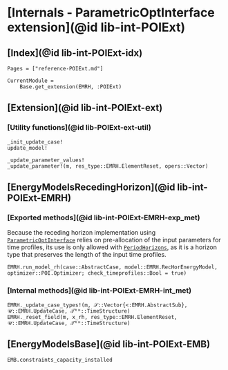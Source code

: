 # [Internals - ParametricOptInterface extension](@id lib-int-POIExt)

## [Index](@id lib-int-POIExt-idx)

```@index
Pages = ["reference-POIExt.md"]
```

```@meta
CurrentModule =
    Base.get_extension(EMRH, :POIExt)
```

## [Extension](@id lib-int-POIExt-ext)

### [Utility functions](@id lib-POIExt-ext-util)

```@docs
_init_update_case!
update_model!
```

```@docs
_update_parameter_values!
_update_parameter!(m, res_type::EMRH.ElementReset, opers::Vector)
```

## [EnergyModelsRecedingHorizon](@id lib-int-POIExt-EMRH)

### [Exported methods](@id lib-int-POIExt-EMRH-exp_met)

Because the receding horizon implementation using [`ParametricOptInterface`](https://jump.dev/ParametricOptInterface.jl/dev/) relies on pre-allocation of the input parameters for time profiles, its use is only allowed with [`PeriodHorizons`](@ref), as it is a horizon type that preserves the length of the input time profiles.

```@docs
EMRH.run_model_rh(case::AbstractCase, model::EMRH.RecHorEnergyModel, optimizer::POI.Optimizer; check_timeprofiles::Bool = true)
```

### [Internal methods](@id lib-int-POIExt-EMRH-int_met)

```@docs
EMRH._update_case_types!(m, 𝒮::Vector{<:EMRH.AbstractSub}, 𝒰::EMRH.UpdateCase, 𝒯ᴿᴴ::TimeStructure)
EMRH._reset_field(m, x_rh, res_type::EMRH.ElementReset, 𝒰::EMRH.UpdateCase, 𝒯ᴿᴴ::TimeStructure)
```

## [EnergyModelsBase](@id lib-int-POIExt-EMB)

```@docs
EMB.constraints_capacity_installed
```
